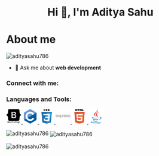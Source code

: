 <h1 align="center">Hi 👋, I'm Aditya Sahu</h1>
<h3 align="center"><h1>About me</h1></h3>

<p align="left"> <img src="https://komarev.com/ghpvc/?username=adityasahu786&label=Profile%20views&color=0e75b6&style=flat" alt="adityasahu786" /> </p>

- 💬 Ask me about **web development**

<h3 align="left">Connect with me:</h3>
<p align="left">
</p>

<h3 align="left">Languages and Tools:</h3>
<p align="left"> <a href="https://getbootstrap.com" target="_blank" rel="noreferrer"> <img src="https://raw.githubusercontent.com/devicons/devicon/master/icons/bootstrap/bootstrap-plain-wordmark.svg" alt="bootstrap" width="40" height="40"/> </a> <a href="https://www.cprogramming.com/" target="_blank" rel="noreferrer"> <img src="https://raw.githubusercontent.com/devicons/devicon/master/icons/c/c-original.svg" alt="c" width="40" height="40"/> </a> <a href="https://www.w3schools.com/css/" target="_blank" rel="noreferrer"> <img src="https://raw.githubusercontent.com/devicons/devicon/master/icons/css3/css3-original-wordmark.svg" alt="css3" width="40" height="40"/> </a><a href="https://expressjs.com" target="_blank" rel="noreferrer"> <img src="https://raw.githubusercontent.com/devicons/devicon/master/icons/express/express-original-wordmark.svg" alt="express" width="40" height="40"/> </a> <a href="https://www.w3.org/html/" target="_blank" rel="noreferrer"> <img src="https://raw.githubusercontent.com/devicons/devicon/master/icons/html5/html5-original-wordmark.svg" alt="html5" width="40" height="40"/> </a> <a href="https://www.java.com" target="_blank" rel="noreferrer"> <img src="https://raw.githubusercontent.com/devicons/devicon/master/icons/java/java-original.svg" alt="java" width="40" height="40"/> </a>  </p>

<p><img align="left" src="https://github-readme-stats.vercel.app/api/top-langs?username=adityasahu786&show_icons=true&locale=en&layout=compact" alt="adityasahu786" /></p>

<p>&nbsp;<img align="center" src="https://github-readme-stats.vercel.app/api?username=adityasahu786&show_icons=true&locale=en" alt="adityasahu786" /></p>

<p><img align="center" src="https://github-readme-streak-stats.herokuapp.com/?user=adityasahu786&" alt="adityasahu786" /></p>
